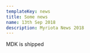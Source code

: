 ```yaml
---
templateKey: news
title: Some news
name: 13th Sep 2018
description: Myriota News 2018
---
```

MDK is shipped
